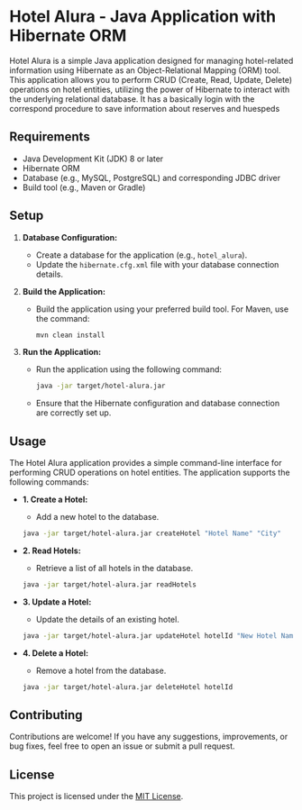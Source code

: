 
# Hotel Alura - Java Application with Hibernate ORM

Hotel Alura is a simple Java application designed for managing hotel-related information using Hibernate as an Object-Relational Mapping (ORM) tool. This application allows you to perform CRUD (Create, Read, Update, Delete) operations on hotel entities, utilizing the power of Hibernate to interact with the underlying relational database. It has a basically login with the correspond procedure to save information about reserves and huespeds

## Requirements

- Java Development Kit (JDK) 8 or later
- Hibernate ORM
- Database (e.g., MySQL, PostgreSQL) and corresponding JDBC driver
- Build tool (e.g., Maven or Gradle)

## Setup

1. **Database Configuration:**
   - Create a database for the application (e.g., `hotel_alura`).
   - Update the `hibernate.cfg.xml` file with your database connection details.

2. **Build the Application:**
   - Build the application using your preferred build tool. For Maven, use the command:
     ```bash
     mvn clean install
     ```

3. **Run the Application:**
   - Run the application using the following command:
     ```bash
     java -jar target/hotel-alura.jar
     ```
   - Ensure that the Hibernate configuration and database connection are correctly set up.

## Usage

The Hotel Alura application provides a simple command-line interface for performing CRUD operations on hotel entities. The application supports the following commands:

- **1. Create a Hotel:**
  - Add a new hotel to the database.
  ```bash
  java -jar target/hotel-alura.jar createHotel "Hotel Name" "City"
  ```

- **2. Read Hotels:**
  - Retrieve a list of all hotels in the database.
  ```bash
  java -jar target/hotel-alura.jar readHotels
  ```

- **3. Update a Hotel:**
  - Update the details of an existing hotel.
  ```bash
  java -jar target/hotel-alura.jar updateHotel hotelId "New Hotel Name" "New City"
  ```

- **4. Delete a Hotel:**
  - Remove a hotel from the database.
  ```bash
  java -jar target/hotel-alura.jar deleteHotel hotelId
  ```

## Contributing

Contributions are welcome! If you have any suggestions, improvements, or bug fixes, feel free to open an issue or submit a pull request.

## License

This project is licensed under the [MIT License](LICENSE).
